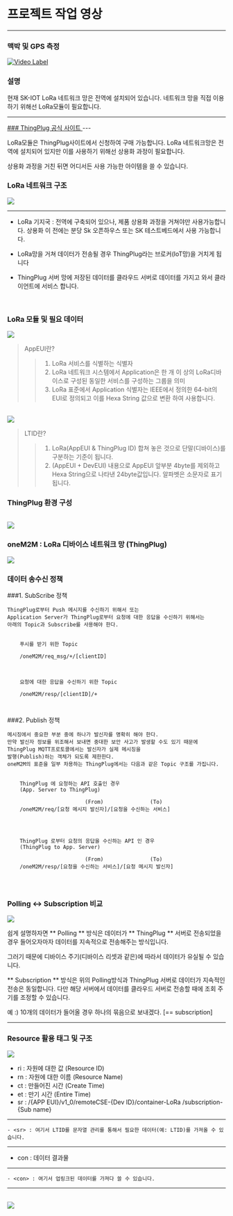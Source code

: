 # 프로젝트 작업 영상

---

### 맥박 및 GPS 측정 

[![Video Label](http://img.youtube.com/vi/2HHGHs1Up5E/0.jpg)](https://www.youtube.com/watch?v=2HHGHs1Up5E)



### 설명

현재 SK-IOT LoRa 네트워크 망은 전역에 설치되어 있습니다.
네트워크 망을 직접 이용하기 위해선 LoRa모듈이 필요합니다.

---
<a href="https://thingplug.sktiot.com/">
### ThingPlug 공식 사이트 </a>
---



LoRa모듈은 ThingPlug사이트에서 신청하여 구매 가능합니다.
LoRa 네트워크망은 전역에 설치되어 있지만 이를 사용하기 위해선 
상용화 과정이 필요합니다.

상용화 과정을 거친 뒤면 어디서든 사용 가능한 아이템을 쓸 수 있습니다.


### LoRa 네트워크 구조

<img src="../images/LoRa_network.JPG"></img>


----

- LoRa 기지국 : 전역에 구축되어 있으나, 제품 상용화 과정을 거쳐야만 사용가능합니다.
상용화 이 전에는 분당 Sk 오픈하우스 또는 SK 테스트베드에서 사용 가능합니다.

- LoRa망을 거쳐 데이터가 전송될 경우 ThingPlug라는 브로커(IoT망)을 거치게 됩니다
- ThingPlug 서버 망에 저장된 데이터를 클라우드 서버로 데이터를 가지고 와서 클라이언트에 서비스 합니다.

<br />

### LoRa 모듈 및 필요 데이터 

<img src="../images/app_eui.JPG"/> 

> AppEUI란?
>> 1. LoRa 서비스를 식별하는 식별자
>> 2. LoRa 네트워크 시스템에서 Application은 한 개 이
상의 LoRa디바이스로 구성된 동일한 서비스를 구성하는 그룹을 의미
>> 3. LoRa 표준에서 Application 식별자는 IEEE에서 정의한 64-bit의 EUI로 정의되고 이를 Hexa String 값으로 변환 하여 사용합니다.


<br />

<img src="../images/app_LTID.JPG" />

> LTID란?
> > 1. LoRa(AppEUI & ThingPlug ID) 합쳐 놓은 것으로 단말(디바이스)를 구분하는 기준이 됩니다.
> > 2. (AppEUI + DevEUI) 내용으로 AppEUI 앞부분 4byte를 제외하고 Hexa String으로 나타낸 24byte값입니다. 알파벳은 소문자로 표기 됩니다.



### ThingPlug 환경 구성
<br />
<img src="../images/app_cost.JPG" />

<br />

### oneM2M : LoRa 디바이스 네트워크 망 (ThingPlug)

<img src="../images/OneM2M.JPG " />

<br />

### 데이터 송수신 정책

###1. SubScribe 정책

	ThingPlug로부터 Push 메시지를 수신하기 위해서 또는
	Application Server가 ThingPlug로부터 요청에 대한 응답을 수신하기 위해서는 
	아래의 Topic과 Subscribe를 사용해야 한다.


```
	
	푸시를 받기 위한 Topic

	/oneM2M/req_msg/+/[clientID] 


```

```
	
	요청에 대한 응답을 수신하기 위한 Topic

	/oneM2M/resp/[clientID]/+



```

###2. Publish 정책

    메시징에서 중요한 부분 중에 하나가 발신자를 명확히 해야 한다.
	만약 발신자 정보를 위조해서 보내면 중대한 보안 사고가 발생할 수도 있기 때문에 
	ThingPlug MQTT프로토콜에서는 발신자가 실제 메시징을 
	발행(Publish)하는 객체가 되도록 제한한다. 
	oneM2M의 표준을 일부 차용하는 ThingPlug에서는 다음과 같은 Topic 구조를 가집니다. 


```

	ThingPlug 에 요청하는 API 호출인 경우 
	(App. Server to ThingPlug)

 	                     (From)               (To) 
	/oneM2M/req/[요청 메시지 발신자]/[요청을 수신하는 서비스]



```



```

	ThingPlug 로부터 요청의 응답을 수신하는 API 인 경우 
	(ThingPlug to App. Server)

 	                     (From)               (To) 
	/oneM2M/resp/[요청을 수신하는 서비스]/[요청 메시지 발신자]




```


### Polling <-> Subscription 비교

<img src="../images/app_poll_sub.JPG" /> 



쉽게 설명하자면 ** Polling **  방식은 데이터가 
** ThingPlug ** 서버로 전송되었을 경우 들어오자마자 
데이터를 지속적으로 전송해주는 방식입니다.

그러기 때문에 디바이스 주기(디바이스 리셋과 같은)에 따라서 
데이터가 유실될 수 있습니다.

** Subscription ** 방식은 위의 Polling방식과 ThingPlug 서버로 데이터가 지속적인 전송은 동일합니다.
다만 해당 서버에서 데이터를 클라우드 서버로 전송할 때에 조회 주기를 조정할 수 있습니다.

예 :) 10개의 데이터가 들어올 경우 하나의 묶음으로 보내겠다. [== subscription] 


<hr />

### Resource 활용 태그 및 구조

<img src="../images/app_resource.JPG" /> 

<br />

- ri : 자원에 대한 값 (Resource ID)
- rn : 자원에 대한 이름 (Resource Name)
- ct : 만들어진 시간 (Create Time)
- et : 만기 시간 (Entire Time)
- sr : /{APP EUI}/v1_0/remoteCSE-{Dev ID}/container-LoRa
/subscription-{Sub name} 

---

	- <sr> : 여기서 LTID를 문자열 관리를 통해서 필요한 데이터(예: LTID)를 가져올 수 있습니다.

---

- con : 데이터 결과물 


---

	- <con> : 여기서 업링크된 데이터를 가져다 쓸 수 있습니다.

---

<br />
<img src="../images/app_data.JPG" />


